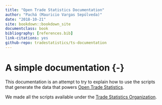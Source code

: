```yaml
--- 
title: "Open Trade Statistics Documentation"
author: "Pachá (Mauricio Vargas Sepúlveda)"
date: "2018-10-21"
site: bookdown::bookdown_site
documentclass: book
bibliography: [references.bib]
link-citations: yes
github-repo: tradestatistics/ts-documentation
---
```


# A simple documentation {-}

This documentation is an attempt to try to explain how to use the scripts that generate the data that powers [Open Trade Statistics](https://aaa/). 

We made all the scripts available under the [Trade Statistics Organization](https://github.com/tradestatistics).
